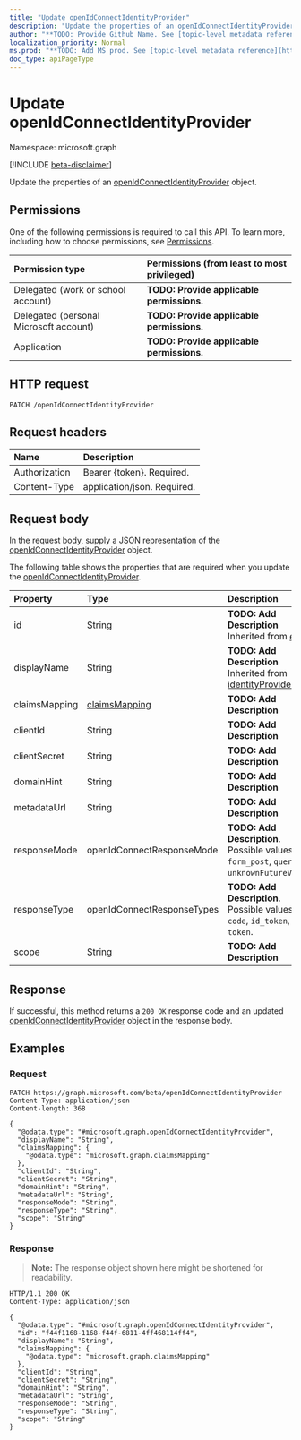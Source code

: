 ```yaml
---
title: "Update openIdConnectIdentityProvider"
description: "Update the properties of an openIdConnectIdentityProvider object."
author: "**TODO: Provide Github Name. See [topic-level metadata reference](https://msgo.azurewebsites.net/add/document/guidelines/metadata.html#topic-level-metadata)**"
localization_priority: Normal
ms.prod: "**TODO: Add MS prod. See [topic-level metadata reference](https://msgo.azurewebsites.net/add/document/guidelines/metadata.html#topic-level-metadata)**"
doc_type: apiPageType
---
```


# Update openIdConnectIdentityProvider
Namespace: microsoft.graph

[!INCLUDE [beta-disclaimer](../../includes/beta-disclaimer.md)]

Update the properties of an [openIdConnectIdentityProvider](../resources/openidconnectidentityprovider.md) object.

## Permissions
One of the following permissions is required to call this API. To learn more, including how to choose permissions, see [Permissions](/graph/permissions-reference).

|Permission type|Permissions (from least to most privileged)|
|:---|:---|
|Delegated (work or school account)|**TODO: Provide applicable permissions.**|
|Delegated (personal Microsoft account)|**TODO: Provide applicable permissions.**|
|Application|**TODO: Provide applicable permissions.**|

## HTTP request

<!-- {
  "blockType": "ignored"
}
-->
``` http
PATCH /openIdConnectIdentityProvider
```

## Request headers
|Name|Description|
|:---|:---|
|Authorization|Bearer {token}. Required.|
|Content-Type|application/json. Required.|

## Request body
In the request body, supply a JSON representation of the [openIdConnectIdentityProvider](../resources/openidconnectidentityprovider.md) object.

The following table shows the properties that are required when you update the [openIdConnectIdentityProvider](../resources/openidconnectidentityprovider.md).

|Property|Type|Description|
|:---|:---|:---|
|id|String|**TODO: Add Description** Inherited from [entity](../resources/entity.md)|
|displayName|String|**TODO: Add Description** Inherited from [identityProviderBase](../resources/identityproviderbase.md)|
|claimsMapping|[claimsMapping](../resources/claimsmapping.md)|**TODO: Add Description**|
|clientId|String|**TODO: Add Description**|
|clientSecret|String|**TODO: Add Description**|
|domainHint|String|**TODO: Add Description**|
|metadataUrl|String|**TODO: Add Description**|
|responseMode|openIdConnectResponseMode|**TODO: Add Description**. Possible values are: `form_post`, `query`, `unknownFutureValue`.|
|responseType|openIdConnectResponseTypes|**TODO: Add Description**. Possible values are: `code`, `id_token`, `token`.|
|scope|String|**TODO: Add Description**|



## Response

If successful, this method returns a `200 OK` response code and an updated [openIdConnectIdentityProvider](../resources/openidconnectidentityprovider.md) object in the response body.

## Examples

### Request
<!-- {
  "blockType": "request",
  "name": "update_openidconnectidentityprovider"
}
-->
``` http
PATCH https://graph.microsoft.com/beta/openIdConnectIdentityProvider
Content-Type: application/json
Content-length: 368

{
  "@odata.type": "#microsoft.graph.openIdConnectIdentityProvider",
  "displayName": "String",
  "claimsMapping": {
    "@odata.type": "microsoft.graph.claimsMapping"
  },
  "clientId": "String",
  "clientSecret": "String",
  "domainHint": "String",
  "metadataUrl": "String",
  "responseMode": "String",
  "responseType": "String",
  "scope": "String"
}
```


### Response
>**Note:** The response object shown here might be shortened for readability.
<!-- {
  "blockType": "response",
  "truncated": true
}
-->
``` http
HTTP/1.1 200 OK
Content-Type: application/json

{
  "@odata.type": "#microsoft.graph.openIdConnectIdentityProvider",
  "id": "f44f1168-1168-f44f-6811-4ff468114ff4",
  "displayName": "String",
  "claimsMapping": {
    "@odata.type": "microsoft.graph.claimsMapping"
  },
  "clientId": "String",
  "clientSecret": "String",
  "domainHint": "String",
  "metadataUrl": "String",
  "responseMode": "String",
  "responseType": "String",
  "scope": "String"
}
```

